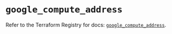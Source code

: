 # `google_compute_address`

Refer to the Terraform Registry for docs: [`google_compute_address`](https://registry.terraform.io/providers/hashicorp/google/6.4.0/docs/resources/compute_address).
